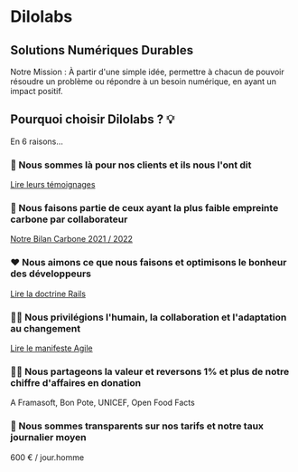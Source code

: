 # Dilolabs

## Solutions Numériques Durables

Notre Mission : À partir d'une simple idée, permettre à chacun de pouvoir résoudre un problème ou répondre à un besoin numérique, en ayant un impact positif. 

## Pourquoi choisir Dilolabs ? 💡

En 6 raisons...

### 🤝 Nous sommes là pour nos clients et ils nous l'ont dit

[Lire leurs témoignages](https://www.dilolabs.fr/testimonials)

### 🌱 Nous faisons partie de ceux ayant la plus faible empreinte carbone par collaborateur

[Notre Bilan Carbone 2021 / 2022](https://app.sami.eco/fr/footprint/DCW42SCVPbFiFPsKSt56dW)

### ❤️ Nous aimons ce que nous faisons et optimisons le bonheur des développeurs

[Lire la doctrine Rails](https://rubyonrails.org/doctrine/fr)

### 👨‍🌾 Nous privilégions l'humain, la collaboration et l'adaptation au changement

[Lire le manifeste Agile](https://agilemanifesto.org/iso/fr/manifesto.html)

### 🙏🏻 Nous partageons la valeur et reversons 1% et plus de notre chiffre d'affaires en donation

A Framasoft, Bon Pote, UNICEF, Open Food Facts

### 💸 Nous sommes transparents sur nos tarifs et notre taux journalier moyen

600 € / jour.homme
